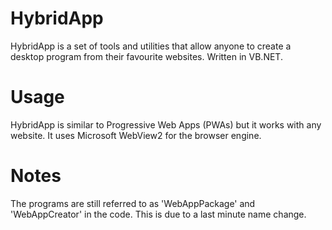 # HybridApp
HybridApp is a set of tools and utilities that allow anyone to create a desktop program from their favourite websites. Written in VB.NET.
# Usage
HybridApp is similar to Progressive Web Apps (PWAs) but it works with any website. It uses Microsoft WebView2 for the browser engine.
# Notes
The programs are still referred to as 'WebAppPackage' and 'WebAppCreator' in the code. This is due to a last minute name change.
